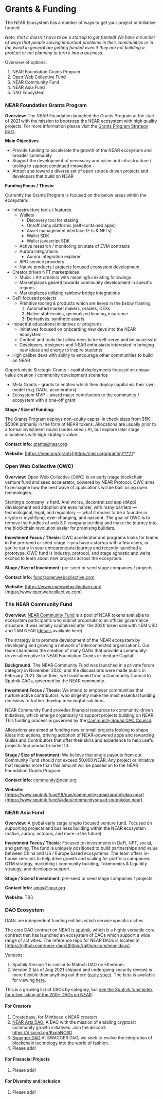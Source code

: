 # Grants & Funding

The NEAR Ecosystem has a number of ways to get your project or initiative funded.

_Note, that it doesn't have to be a startup to get funded! We have a number of ways that people solving important problems in their communities or in the world in general are getting funded even if they are not building a product or not planning to turn it into a business._

Overview of options:
1. NEAR Foundation Grants Program
2. Open Web Collective Fund
3. NEAR Community Fund
4. NEAR Asia Fund
5. DAO Ecosystem

### NEAR Foundation Grants Program

**Overview:** The NEAR Foundation launched the Grants Program at the start of 2021 with the mission to bootstrap the NEAR ecosystem with high quality projects. For more information please visit the [Grants Program Strategy post](https://gov.near.org/t/grants-program-strategy/3493).

**Main Objectives**

* Provide funding to accelerate the growth of the NEAR ecosystem and broader community
* Support the development of necessary and value add infrastructure / tooling to support continued innovation
* Attract and reward a diverse set of open source driven projects and developers that build on NEAR

**Funding Focus / Thesis:**

Currently the Grants Program is focused on the below areas within the ecosystem:

* Infrastructure tools / features
  * Wallets
    * Discovery tool for staking
    * On/off ramp platforms \(self-contained apps\)
    * Asset management interface \(FTs & NFTs\)
    * Wallet SDK
    * Wallet javascript SDK
  * Active research / monitoring on state of EVM contracts
  * Aurora Integrations
    * Aurora integration explorer
  * RPC service providers
  * Native products / projects focused ecosystem development
* Creator driven NFT marketplaces
  * Music / Art creators with meaningful existing followings
  * Marketplaces geared towards community development in specific regions
  * Marketplaces utilizing rainbow bridge integrations
* DeFi focused projects
  * Primitive tooling & products which are tiered in the below framing
    1. Automated market makers, oracles, DEXs
    2. Native stablecoins, generalized lending, insurance
    3. Derivatives, synthetic assets
* Impactful educational initiatives or programs
  * Initiatives focused on onboarding new devs into the NEAR ecosystem
  * Content and tools that allow devs to be self-serve and be successful
  * Developers, designers and NEAR enthusiasts interested in bringing new ideas and energy to inspire students
* High caliber devs with ability to encourage other communities to build on NEAR

Opportunistic Strategic Grants – capital deployments focused on unique value creation / community development scenarios

* Meta Grants – grants to entities which then deploy capital via their own model \(e.g. DAOs, accelerators\)
* Ecosystem MVP – award major contributors to the community / ecosystem with a one-off grant

**Stage / Size of Funding:**

The Grants Program deploys non-equity capital in check sizes from $5K - $500K primarily in the form of NEAR tokens. Allocations are usually prior to a formal investment round \(series seed / A\), but explore later stage allocations with high strategic value.

**Contact Info:** [grants@near.org](mailto:grants@near.org)

**Website:** [https://near.org/grants](https://near.org/grants)\*\*\*\*

### **Open Web Collective \(OWC\)**

**Overview:** Open Web Collective \(OWC\) is an early-stage blockchain venture fund and seed accelerator, powered by NEAR Protocol. OWC aims to reimagine how the next wave of applications will be built using open technologies.

Starting a company is hard. And worse, decentralized app \(dApp\) development and adoption are even harder, with many barriers — technological, legal, and regulatory — what it means to be a founder in crypto is mystifying, ever-changing, and nascent. The goal of OWC is to remove the hurdles of web 3.0 company building and make the journey into the blockchain revolution easier for promising builders.

**Investment Focus / Thesis:** OWC accelerator and programs looks for teams in the pre-seed or seed-stage —you have a startup with a few users, or you're early in your entrepreneurial journey and recently launched a prototype. OWC fund is industry, protocol, and stage agnostic and we’re excited to learn about new projects across the ecosystem.

**Stage / Size of Investment:** pre-seed or seed stage companies / projects

**Contact Info:** [fund@openwebcollective.com](mailto:fund@openwebcollective.com)

**Website:** [https://www.openwebcollective.com](https://www.openwebcollective.com)

### The NEAR Community Fund

**Overview:** [NEAR Community Fund](https://gov.near.org/t/near-community-fund-vision-strategy-and-governance/4631) is a pool of NEAR tokens available to ecosystem participants who submit proposals to an official governance structure. It was initially capitalized after the 2020 token sale with 1.5M USD and 1.5M NEAR \([details](https://near.org/blog/the-near-token-sale-and-unforkable-community) available here\).

The strategy is to promote development of the NEAR ecosystem by developing and growing a network of interconnected organizations. Our team champions the creation of many DAOs that provide a community-driven alternative to NEAR Foundation Grants or Venture Capital.

**Background:** The NEAR Community Fund was launched in a private forum category in November 2020, and the discussions were made public in February 2021. Since then, we transitioned from a Community Council to Sputnik DAOs, governed by the NEAR community.

**Investment Focus / Thesis:** We intend to empower communities that nurture active contributors, who diligently make the most essential funding decisions to further develop meaningful solutions.

NEAR Community Fund provides financial resources to community-driven initiatives, which emerge organically to support projects building on NEAR. This funding process is governed by the [Community Squad DAO Council](https://gov.near.org/t/community-squad-dao-council-an-introduction/4608).

Allocations are aimed at funding new or small projects looking to shape ideas into actions, driving adoption of NEAR-powered apps and rewarding Guilds and Contributors that offer their skills and experience to help useful projects find product-market fit.

**Stage / Size of Investment:** We believe that single payouts from our Community Fund should not exceed 50,000 NEAR. Any project or initiative that requires more than this amount will be passed on to the NEAR Foundation Grants Program.

**Contact Info:** community@near.org

**Website:** [https://www.sputnik.fund/\#/dao/communitysquad.sputnikdao.near](https://www.sputnik.fund/#/dao/communitysquad.sputnikdao.near)

### **NEAR Asia Fund**

**Overview:** A global early stage crypto focused venture fund. Focused on supporting projects and business building within the NEAR ecosystem \(native, aurora, octopus, and more in the future\).

**Investment Focus / Thesis:** Focused on investments in DeFi, NFT, social, and gaming. The fund is uniquely positioned to build partnerships and value between China and US / Europe based ecosystems. The team offers in-house services to help drive growth and scaling for portfolio companies: GTM strategy, marketing / community building, Tokenomics & Liquidity strategy, and developer support.

**Stage / Size of Investment:** pre-seed or seed stage companies / projects

**Contact Info:** amos@near.org

**Website:** TBD

### DAO Ecosystem

DAOs are independent funding entities which service specific niches.  

The core DAO contract on NEAR is [sputnik](https://sputnik.fund), which is a highly versatile core contract that has launched an ecosystem of DAOs which support a wide range of activities.  The reference repo for NEAR DAOs is located at [https://github.com/near-daos](https://github.com/near-daos). 

Versions:
1. Sputnik Version 1 is similar to Moloch DAO on Ethereum.
2. Version 2 (as of Aug 2021 shipped and undergoing security review) is more flexible than anything out there ([early spec](https://gov.near.org/t/sputnikdao-v2/661)).  The beta is available for viewing [here](https://v2.sputnik.fund/#/).


This is a growing list of DAOs by category, but [see the Sputnik.fund index for a live listing of the 200+ DAOs on NEAR](https://www.sputnik.fund/#/select-dao):

#### For Creators

1. [Createbase](https://twitter.com/Createbase1), for Mintbase x NEAR creators
2. [NEAR Arts DAO](https://twitter.com/ArtsDAO), A DAO with the mission of enabling cryptoart community growth initiatives. Join the discord: https://discord.gg/KxnbNC6D
3. [Swagger DAO](https://twitter.com/SwaggerDao) At SWAGGER DAO, we seek to evolve the integration of blockchain technology into the world of fashion.
4. Please add!

#### For Financial Projects

1. Please add!

#### For Diversity and Inclusion

1. Please add!
